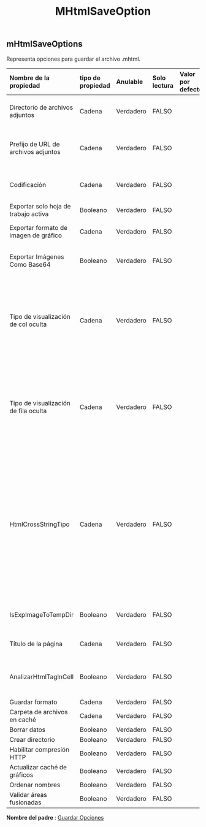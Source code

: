 ﻿---
title: MHtmlSaveOption
second_title: Aspose.Cells Cloud Documen
type: docs
url: /es/specification/model/mhtmlsaveoptions/
description: "Aspose.Cells Especificación del modelo de nube: MHtmlSaveOptions. Maneje sin esfuerzo Excel y otros documentos de hoja de cálculo con funciones como abrir, generar, editar, dividir, fusionar, comparar y convertir."
kwords: Excel, Office, Hoja de cálculo, Nube REST API, MHtmlSaveOptions
weight: 50
---
## **mHtmlSaveOptions**

 Representa opciones para guardar el archivo .mhtml.

| Nombre de la propiedad| tipo de propiedad| Anulable| Solo lectura| Valor por defecto| Descripción|
|:- |:- |:- |:- |:- |:- |
| Directorio de archivos adjuntos| Cadena| Verdadero| FALSO|| El directorio en el que se guardarán los archivos adjuntos. Solo para guardar en secuencia html.|
| Prefijo de URL de archivos adjuntos| Cadena| Verdadero| FALSO||Especifique el prefijo de URL de los archivos adjuntos, como la imagen, en el archivo html. Solo para guardar en secuencia html.|
| Codificación| Cadena| Verdadero| FALSO|| Si no está configurado, utilice Encoding.UTF8 como tipo de codificación predeterminado.|
| Exportar solo hoja de trabajo activa| Booleano| Verdadero| FALSO|| Indica si se exporta todo el libro a un archivo html.|
| Exportar formato de imagen de gráfico| Cadena| Verdadero| FALSO|| Obtenga o establezca el formato de la imagen del gráfico antes de exportar|
| Exportar Imágenes Como Base64| Booleano| Verdadero| FALSO|| Especifica si las imágenes se guardan en formato Base64 en HTML, MHTML o EPUB.|
| Tipo de visualización de col oculta| Cadena| Verdadero| FALSO|| Columna oculta (el ancho de esta columna es 0) en Excel, antes de guardarla en formato html, si HtmlHiddenColDisplayType es "Eliminar", la columna oculta no se generará, si el valor es "Oculto", la columna se generará. pero estaba oculto, el valor predeterminado es "Oculto"|
| Tipo de visualización de fila oculta| Cadena| Verdadero| FALSO||Fila oculta (la altura de esta fila es 0) en Excel, antes de guardarla en formato html, si HtmlHiddenRowDisplayType es "Eliminar", la fila oculta no se generará, si el valor es "Oculto", la fila se generará. pero estaba oculto, el valor predeterminado es "Oculto"|
| HtmlCrossStringTipo| Cadena| Verdadero| FALSO|| Indica si una cadena entre celdas se mostrará de la misma manera que MS Excel al guardar un archivo Excel en formato html. De forma predeterminada, el valor es Predeterminado, por lo que, para cadenas entre celdas, hay poca diferencia entre los archivos html creados por Aspose.Cells y MS Excel. Pero el rendimiento para crear archivos html grandes, estableciendo el valor en Cruz sería varias veces más rápido que configurándolo en Predeterminado o Fit2Cell.|
| IsExpImageToTempDir| Booleano| Verdadero| FALSO|| Indica si exportar archivos de imagen al directorio temporal. Solo para guardar en secuencia html.|
| Título de la página| Cadena| Verdadero| FALSO||El título de la página html. Solo para guardar en secuencia html.|
| AnalizarHtmlTagInCell| Booleano| Verdadero| FALSO|| Analizar la etiqueta html en la celda, como valor de celda o como etiqueta html, el valor predeterminado es verdadero|
| Guardar formato| Cadena| Verdadero| FALSO|||
| Carpeta de archivos en caché| Cadena| Verdadero| FALSO|||
| Borrar datos| Booleano| Verdadero| FALSO|||
| Crear directorio| Booleano| Verdadero| FALSO|||
| Habilitar compresión HTTP| Booleano| Verdadero| FALSO|||
| Actualizar caché de gráficos| Booleano| Verdadero| FALSO|||
| Ordenar nombres| Booleano| Verdadero| FALSO|||
| Validar áreas fusionadas| Booleano| Verdadero| FALSO|||

**Nombre del padre** : [Guardar Opciones](/specification/model/saveoptions)

